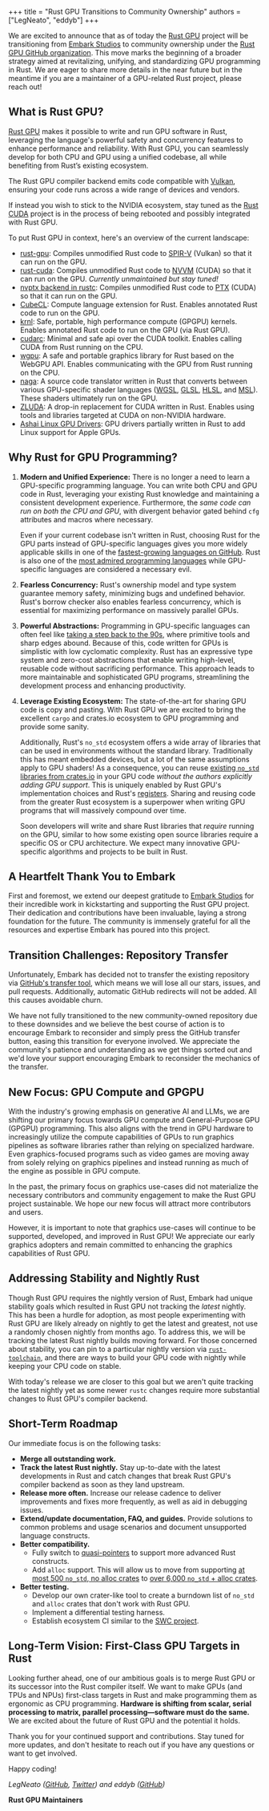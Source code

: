 +++
title = "Rust GPU Transitions to Community Ownership"
authors = ["LegNeato", "eddyb"]
+++

We are excited to announce that as of today the <a
href="https://rust-gpu.github.io">Rust GPU</a> project will be transitioning from
[Embark Studios](https://www.embark-studios.com/) to community ownership under the [Rust
GPU GitHub organization](https://github.com/rust-gpu/rust-gpu). This move marks the
beginning of a broader strategy aimed at revitalizing, unifying, and standardizing GPU
programming in Rust. We are eager to share more details in the near future but in the
meantime if you are a maintainer of a GPU-related Rust project, please reach out!

## What is Rust GPU?

<a href="https://rust-gpu.github.io">Rust GPU</a> makes it possible to write and run GPU
software in Rust, leveraging the language's powerful safety and concurrency features to
enhance performance and reliability. With Rust GPU, you can seamlessly develop for both
CPU and GPU using a unified codebase, all while benefiting from Rust’s existing
ecosystem.

The Rust GPU compiler backend emits code compatible with
[Vulkan](https://www.vulkan.org), ensuring your code runs across a wide range of devices
and vendors.

If instead you wish to stick to the NVIDIA ecosystem, stay tuned as the [Rust
CUDA](https://github.com/rust-gpu/rust-cuda) project is in the process of being rebooted
and possibly integrated with Rust GPU.

To put Rust GPU in context, here's an overview of the current landscape:

- [rust-gpu](https://github.com/EmbarkStudios/rust-gpu): Compiles unmodified Rust code to
  [SPIR-V](https://www.khronos.org/spir/) (Vulkan) so that it can run on the GPU.
- [rust-cuda](https://github.com/Rust-GPU/Rust-CUDA): Compiles unmodified Rust code to
  [NVVM](https://docs.nvidia.com/cuda/nvvm-ir-spec/index.html) (CUDA) so that it can run
  on the GPU. _Currently unmaintained but stay tuned!_
- [nvptx backend in
  rustc](https://doc.rust-lang.org/rustc/platform-support/nvptx64-nvidia-cuda.html):
  Compiles unmodified Rust code to
  [PTX](https://docs.nvidia.com/cuda/parallel-thread-execution/index.html) (CUDA) so
  that it can run on the GPU.
- [CubeCL](https://github.com/tracel-ai/cubecl): Compute language extension for Rust.
  Enables annotated Rust code to run on the GPU.
- [krnl](https://github.com/charles-r-earp/krnl): Safe, portable, high performance
  compute (GPGPU) kernels. Enables annotated Rust code to run on the GPU (via Rust GPU).
- [cudarc](https://github.com/coreylowman/cudarc): Minimal and safe api over the CUDA
  toolkit. Enables calling CUDA from Rust running on the CPU.
- [wgpu](https://wgpu.rs/): A safe and portable graphics library for Rust based on the
  WebGPU API. Enables communicating with the GPU from Rust running on the CPU.
- [naga](https://github.com/gfx-rs/wgpu/tree/trunk/naga): A source code translator
  written in Rust that converts between various GPU-specific shader languages
  ([WGSL](https://www.w3.org/TR/WGSL/),
  [GLSL](https://en.wikipedia.org/wiki/OpenGL_Shading_Language),
  [HLSL](https://en.wikipedia.org/wiki/High-Level_Shader_Language), and
  [MSL](https://developer.apple.com/metal/)). These shaders ultimately run on the GPU.
- [ZLUDA](https://github.com/vosen/ZLUDA): A drop-in replacement for CUDA written in
  Rust. Enables using tools and libraries targeted at CUDA on non-NVIDIA hardware.
- [Ashai Linux GPU
  Drivers](https://asahilinux.org/2022/12/gpu-drivers-now-in-asahi-linux/): GPU drivers
  partially written in Rust to add Linux support for Apple GPUs.

## Why Rust for GPU Programming?

1. **Modern and Unified Experience:** There is no longer a need to learn a GPU-specific
   programming language. You can write both CPU and GPU code in Rust, leveraging your
   existing Rust knowledge and maintaining a consistent development experience.
   Furthermore, the _same code can run on both the CPU and GPU_, with divergent behavior
   gated behind `cfg` attributes and macros where necessary.

   Even if your current codebase isn't written in Rust, choosing Rust for the GPU parts
   instead of GPU-specific languages gives you more widely applicable skills in one of
   the [fastest-growing languages on
   GitHub](https://octoverse.github.com/2022/top-programming-languages). Rust is also
   one of the [most admired programming
   languages](https://github.blog/developer-skills/programming-languages-and-frameworks/why-rust-is-the-most-admired-language-among-developers/)
   while GPU-specific languages are considered a necessary evil.

2. **Fearless Concurrency:** Rust's ownership model and type system guarantee memory
   safety, minimizing bugs and undefined behavior. Rust's borrow checker also enables
   fearless concurrency, which is essential for maximizing performance on massively
   parallel GPUs.

3. **Powerful Abstractions:** Programming in GPU-specific languages can often feel like
   [taking a step back to the 90s](https://xol.io/blah/death-to-shading-languages/),
   where primitive tools and sharp edges abound. Because of this, code written for GPUs
   is simplistic with low cyclomatic complexity. Rust has an expressive type system and
   zero-cost abstractions that enable writing high-level, reusable code without
   sacrificing performance. This approach leads to more maintainable and sophisticated
   GPU programs, streamlining the development process and enhancing productivity.

4. **Leverage Existing Ecosystem:** The state-of-the-art for sharing GPU code is copy
   and pasting. With Rust GPU we are excited to bring the excellent `cargo` and
   crates.io ecosystem to GPU programming and provide some sanity.

   Additionally, Rust's `no_std` ecosystem offers a wide array of libraries that can be
   used in environments without the standard library. Traditionally this has meant
   embedded devices, but a lot of the same assumptions apply to GPU shaders! As a
   consequence, you can reuse [existing `no_std` libraries from
   crates.io](https://crates.io/categories/no-std::no-alloc) in your GPU code _without
   the authors explicitly adding GPU support_. This is uniquely enabled by Rust GPU's
   implementation choices and Rust's
   [registers](https://without.boats/blog/the-registers-of-rust/). Sharing and reusing
   code from the greater Rust ecosystem is a superpower when writing GPU programs that
   will massively compound over time.

   Soon developers will write and share Rust libraries that _require_ running on the
   GPU, similar to how some existing open source libraries require a specific OS or CPU
   architecture. We expect many innovative GPU-specific algorithms and projects to be
   built in Rust.

## A Heartfelt Thank You to Embark

First and foremost, we extend our deepest gratitude to [Embark
Studios](https://www.embark-studios.com/) for their incredible work in kickstarting and
supporting the Rust GPU project. Their dedication and contributions have been
invaluable, laying a strong foundation for the future. The community is immensely
grateful for all the resources and expertise Embark has poured into this project.

## Transition Challenges: Repository Transfer

Unfortunately, Embark has decided not to transfer the existing repository via [GitHub's
transfer
tool](https://docs.github.com/en/repositories/creating-and-managing-repositories/transferring-a-repository),
which means we will lose all our stars, issues, and pull requests. Additionally,
automatic GitHub redirects will not be added. All this causes avoidable churn.

We have not fully transitioned to the new community-owned repository due to these
downsides and we believe the best course of action is to encourage Embark to reconsider
and simply press the GitHub transfer button, easing this transition for everyone
involved. We appreciate the community's patience and understanding as we get things
sorted out and we'd love your support encouraging Embark to reconsider the mechanics of
the transfer.

## New Focus: GPU Compute and GPGPU

With the industry's growing emphasis on generative AI and LLMs, we are shifting our
primary focus towards GPU compute and General-Purpose GPU (GPGPU) programming. This also
aligns with the trend in GPU hardware to increasingly utilize the compute capabilities
of GPUs to run graphics pipelines as software libraries rather than relying on
specialized hardware. Even graphics-focused programs such as video games are moving away
from solely relying on graphics pipelines and instead running as much of the engine as
possible in GPU compute.

In the past, the primary focus on graphics use-cases did not materialize the necessary
contributors and community engagement to make the Rust GPU project sustainable. We hope
our new focus will attract more contributors and users.

However, it is important to note that graphics use-cases will continue to be supported,
developed, and improved in Rust GPU! We appreciate our early graphics adopters and
remain committed to enhancing the graphics capabilities of Rust GPU.

## Addressing Stability and Nightly Rust

Though Rust GPU requires the nightly version of Rust, Embark had unique stability goals
which resulted in Rust GPU not tracking the _latest_ nightly. This has been a hurdle for
adoption, as most people experimenting with Rust GPU are likely already on nightly to
get the latest and greatest, not use a randomly chosen nightly from months ago. To
address this, we will be tracking the latest Rust nightly builds moving forward. For
those concerned about stability, you can pin to a particular nightly version via <a
href="https://rust-lang.github.io/rustup/overrides.html#the-toolchain-file">`rust-toolchain`</a>,
and there are ways to build your GPU code with nightly while keeping your CPU code on
stable.

With today's release we are closer to this goal but we aren't quite tracking the latest
nightly yet as some newer `rustc` changes require more substantial changes to Rust GPU's
compiler backend.

## Short-Term Roadmap

Our immediate focus is on the following tasks:

- **Merge all outstanding work.**
- **Track the latest Rust nightly.** Stay up-to-date with the latest developments in
  Rust and catch changes that break Rust GPU's compiler backend as soon as they land
  upstream.
- **Release more often.** Increase our release cadence to deliver improvements and fixes
  more frequently, as well as aid in debugging issues.
- **Extend/update documentation, FAQ, and guides.** Provide solutions to common problems
  and usage scenarios and document unsupported language constructs.
- **Better compatibility.**
  - Fully switch to [quasi-pointers](https://github.com/EmbarkStudios/spirt/pull/24) to
    support more advanced Rust constructs.
  - Add `alloc` support. This will allow us to move from supporting [at most 500
    `no_std`, no alloc crates](https://crates.io/categories/no-std::no-alloc) to [over
    6,000 `no_std` + alloc crates](https://crates.io/categories/no-std).
- **Better testing.**
  - Develop our own crater-like tool to create a burndown list of `no_std` and `alloc`
    crates that don't work with Rust GPU.
  - Implement a differential testing harness.
  - Establish ecosystem CI similar to the [SWC
    project](https://github.com/swc-project/swc/tree/main/.github/swc-ecosystem-ci).

## Long-Term Vision: First-Class GPU Targets in Rust

Looking further ahead, one of our ambitious goals is to merge Rust GPU or its successor
into the Rust compiler itself. We want to make GPUs (and TPUs and NPUs) first-class
targets in Rust and make programming them as ergonomic as CPU programming. **Hardware is
shifting from scalar, serial processing to matrix, parallel processing—software must do
the same.** We are excited about the future of Rust GPU and the potential it holds.

Thank you for your continued support and contributions. Stay tuned for more updates, and
don't hesitate to reach out if you have any questions or want to get involved.

Happy coding!

_LegNeato ([GitHub](https://github.com/LegNeato),
[Twitter](https://twitter.com/legneato)) and eddyb ([GitHub](https://github.com/eddyb))_

**Rust GPU Maintainers**

